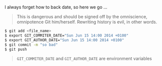 I always forget how to back date, so here we go ...

> This is dangerous and should be signed off by the omniscience, omnipotence Git him/herself. Rewriting history is evil, in other words.

```bash
$ git add <file_name>
$ export GIT_COMMITER_DATE="Sun Jun 15 14:00 2014 +0100"
$ export GIT_AUTHOR_DATE="Sun Jun 15 14:00 2014 +0100"
$ git commit -m "so bad"
$ git push
```

> `GIT_COMMITER_DATE` and `GIT_AUTHOR_DATE` are environment variables